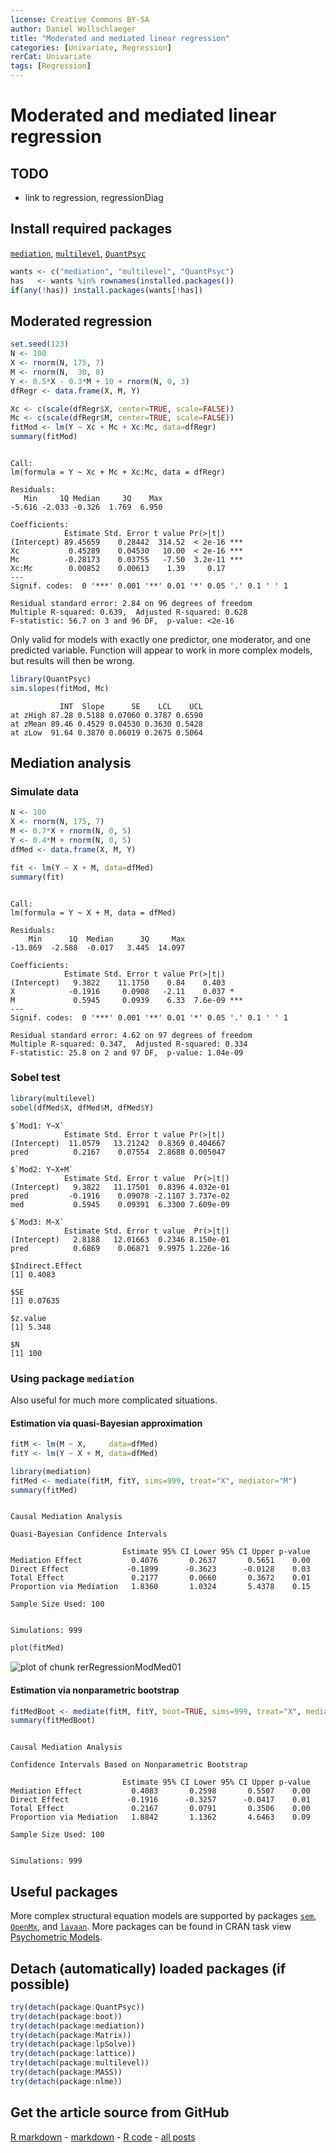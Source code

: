 ```yaml
---
license: Creative Commons BY-SA
author: Daniel Wollschlaeger
title: "Moderated and mediated linear regression"
categories: [Univariate, Regression]
rerCat: Univariate
tags: [Regression]
---
```


Moderated and mediated linear regression
=========================

TODO
-------------------------

 - link to regression, regressionDiag

Install required packages
-------------------------

[`mediation`](http://cran.r-project.org/package=mediation), [`multilevel`](http://cran.r-project.org/package=multilevel), [`QuantPsyc`](http://cran.r-project.org/package=QuantPsyc)


```r
wants <- c("mediation", "multilevel", "QuantPsyc")
has   <- wants %in% rownames(installed.packages())
if(any(!has)) install.packages(wants[!has])
```

    
Moderated regression
-------------------------


```r
set.seed(123)
N <- 100
X <- rnorm(N, 175, 7)
M <- rnorm(N,  30, 8)
Y <- 0.5*X - 0.3*M + 10 + rnorm(N, 0, 3)
dfRegr <- data.frame(X, M, Y)
```



```r
Xc <- c(scale(dfRegr$X, center=TRUE, scale=FALSE))
Mc <- c(scale(dfRegr$M, center=TRUE, scale=FALSE))
fitMod <- lm(Y ~ Xc + Mc + Xc:Mc, data=dfRegr)
summary(fitMod)
```

```

Call:
lm(formula = Y ~ Xc + Mc + Xc:Mc, data = dfRegr)

Residuals:
   Min     1Q Median     3Q    Max 
-5.616 -2.033 -0.326  1.769  6.950 

Coefficients:
            Estimate Std. Error t value Pr(>|t|)    
(Intercept) 89.45659    0.28442  314.52  < 2e-16 ***
Xc           0.45289    0.04530   10.00  < 2e-16 ***
Mc          -0.28173    0.03755   -7.50  3.2e-11 ***
Xc:Mc        0.00852    0.00613    1.39     0.17    
---
Signif. codes:  0 '***' 0.001 '**' 0.01 '*' 0.05 '.' 0.1 ' ' 1 

Residual standard error: 2.84 on 96 degrees of freedom
Multiple R-squared: 0.639,	Adjusted R-squared: 0.628 
F-statistic: 56.7 on 3 and 96 DF,  p-value: <2e-16 
```


Only valid for models with exactly one predictor, one moderator, and one predicted variable. Function will appear to work in more complex models, but results will then be wrong.


```r
library(QuantPsyc)
sim.slopes(fitMod, Mc)
```

```
           INT  Slope      SE    LCL    UCL
at zHigh 87.28 0.5188 0.07060 0.3787 0.6590
at zMean 89.46 0.4529 0.04530 0.3630 0.5428
at zLow  91.64 0.3870 0.06019 0.2675 0.5064
```


Mediation analysis
-------------------------

### Simulate data


```r
N <- 100
X <- rnorm(N, 175, 7)
M <- 0.7*X + rnorm(N, 0, 5)
Y <- 0.4*M + rnorm(N, 0, 5)
dfMed <- data.frame(X, M, Y)
```



```r
fit <- lm(Y ~ X + M, data=dfMed)
summary(fit)
```

```

Call:
lm(formula = Y ~ X + M, data = dfMed)

Residuals:
    Min      1Q  Median      3Q     Max 
-13.869  -2.588  -0.017   3.445  14.097 

Coefficients:
            Estimate Std. Error t value Pr(>|t|)    
(Intercept)   9.3822    11.1750    0.84    0.403    
X            -0.1916     0.0908   -2.11    0.037 *  
M             0.5945     0.0939    6.33  7.6e-09 ***
---
Signif. codes:  0 '***' 0.001 '**' 0.01 '*' 0.05 '.' 0.1 ' ' 1 

Residual standard error: 4.62 on 97 degrees of freedom
Multiple R-squared: 0.347,	Adjusted R-squared: 0.334 
F-statistic: 25.8 on 2 and 97 DF,  p-value: 1.04e-09 
```


### Sobel test


```r
library(multilevel)
sobel(dfMed$X, dfMed$M, dfMed$Y)
```

```
$`Mod1: Y~X`
            Estimate Std. Error t value Pr(>|t|)
(Intercept)  11.0579   13.21242  0.8369 0.404667
pred          0.2167    0.07554  2.8688 0.005047

$`Mod2: Y~X+M`
            Estimate Std. Error t value  Pr(>|t|)
(Intercept)   9.3822   11.17501  0.8396 4.032e-01
pred         -0.1916    0.09078 -2.1107 3.737e-02
med           0.5945    0.09391  6.3300 7.609e-09

$`Mod3: M~X`
            Estimate Std. Error t value  Pr(>|t|)
(Intercept)   2.8188   12.01663  0.2346 8.150e-01
pred          0.6869    0.06871  9.9975 1.226e-16

$Indirect.Effect
[1] 0.4083

$SE
[1] 0.07635

$z.value
[1] 5.348

$N
[1] 100
```


### Using package `mediation`

Also useful for much more complicated situations.

#### Estimation via quasi-Bayesian approximation


```r
fitM <- lm(M ~ X,     data=dfMed)
fitY <- lm(Y ~ X + M, data=dfMed)

library(mediation)
fitMed <- mediate(fitM, fitY, sims=999, treat="X", mediator="M")
summary(fitMed)
```

```

Causal Mediation Analysis 

Quasi-Bayesian Confidence Intervals

                         Estimate 95% CI Lower 95% CI Upper p-value
Mediation Effect           0.4076       0.2637       0.5651    0.00
Direct Effect             -0.1899      -0.3623      -0.0128    0.03
Total Effect               0.2177       0.0660       0.3672    0.01
Proportion via Mediation   1.8360       1.0324       5.4378    0.15

Sample Size Used: 100 


Simulations: 999 
```



```r
plot(fitMed)
```

![plot of chunk rerRegressionModMed01](../content/assets/figure/rerRegressionModMed01.png) 


#### Estimation via nonparametric bootstrap


```r
fitMedBoot <- mediate(fitM, fitY, boot=TRUE, sims=999, treat="X", mediator="M")
summary(fitMedBoot)
```

```

Causal Mediation Analysis 

Confidence Intervals Based on Nonparametric Bootstrap

                         Estimate 95% CI Lower 95% CI Upper p-value
Mediation Effect           0.4083       0.2598       0.5507    0.00
Direct Effect             -0.1916      -0.3257      -0.0417    0.01
Total Effect               0.2167       0.0791       0.3506    0.00
Proportion via Mediation   1.8842       1.1362       4.6463    0.09

Sample Size Used: 100 


Simulations: 999 
```


Useful packages
-------------------------

More complex structural equation models are supported by packages [`sem`](http://cran.r-project.org/package=sem), [`OpenMx`](http://openmx.psyc.virginia.edu/), and [`lavaan`](http://cran.r-project.org/package=lavaan). More packages can be found in CRAN task view [Psychometric Models](http://cran.r-project.org/web/views/Psychometrics.html).

Detach (automatically) loaded packages (if possible)
-------------------------


```r
try(detach(package:QuantPsyc))
try(detach(package:boot))
try(detach(package:mediation))
try(detach(package:Matrix))
try(detach(package:lpSolve))
try(detach(package:lattice))
try(detach(package:multilevel))
try(detach(package:MASS))
try(detach(package:nlme))
```


Get the article source from GitHub
----------------------------------------------

[R markdown](https://github.com/dwoll/RExRepos/raw/master/Rmd/regressionModMed.Rmd) - [markdown](https://github.com/dwoll/RExRepos/raw/master/md/regressionModMed.md) - [R code](https://github.com/dwoll/RExRepos/raw/master/R/regressionModMed.R) - [all posts](https://github.com/dwoll/RExRepos/)
